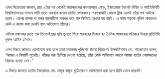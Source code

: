 এসব বিক্রেতারা জানান, রাত ৯টার পর থেকেই মহাসড়কের কামারপাড়া মোড়, ইজতেমার টয়লেট বিল্ডিং ও আইইউবিটি বিশ্ববিদ্যালয়ের সামনে লাঠি হাতে অবস্থান করেন হাটের লোকজন। গরুবোঝাই কোনো ট্রাক এলেই তাঁরা পথ আটকে ধরেন। এরপর চালক বা গরুর ব্যাপারীকে মারধর করে গরু ছিনিয়ে নেওয়া হয় হাটে। এ সময় সড়কে পুলিশ থাকলেও কেউ এ কাজে বাধা দেননি বলে অভিযোগ তাঁদের।

এদিকে মঙ্গলবার রাতে গরু ছিনতাইয়ের ছবি তুলতে গিয়ে মারধরের শিকার হন দৈনিক আজকের পত্রিকার উত্তরা প্রতিনিধি নুরুল আমিন হাসান।

এসব বিষয়ে জানতে যোগাযোগ করা হলে ঢাকা মহানগর পুলিশের উত্তরা বিভাগের উপকমিশনার মো. শাহজাহান বলেন, ‘আমরা এ বিষয়টি শুনেছি। যাঁদের গরু ছিনিয়ে নেওয়া হয়েছে, তাঁরা কেউ অভিযোগ করলে আমরা হাটের লোকজনের বিরুদ্ধে ব্যবস্থা নেব।’

এ বিষয়ে জানতে হাটের ইজারাদার মো. মামুন বাচ্চুর মুঠোফোনে যোগাযোগ করা হলে তিনি ফোন ধরেননি।
